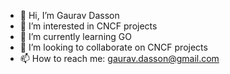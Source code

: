 - 👋 Hi, I’m Gaurav Dasson
- 👀 I’m interested in CNCF projects
- 🌱 I’m currently learning GO
- 💞️ I’m looking to collaborate on CNCF projects
- 📫 How to reach me: gaurav.dasson@gmail.com

<!---
gdasson/gdasson is a ✨ special ✨ repository because its `README.md` (this file) appears on your GitHub profile.
You can click the Preview link to take a look at your changes.
--->
